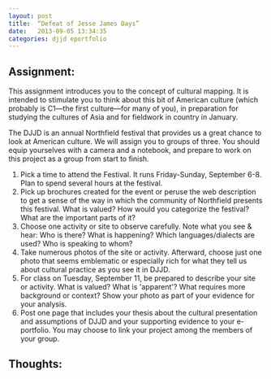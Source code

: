 ```yaml
---
layout: post
title:  “Defeat of Jesse James Days”
date:   2013-09-05 13:34:35
categories: djjd eportfolio
---
```


## Assignment: 

This assignment introduces you to the concept of cultural mapping. It is intended to stimulate you to think about this bit of American culture (which probably is C1—the first culture—for many of you), in preparation for studying the cultures of Asia and for fieldwork in country in January.

The DJJD is an annual Northfield festival that provides us a great chance to look at American culture. We will assign you to groups of three. You should equip yourselves with a camera and a notebook, and prepare to work on this project as a group from start to finish.

1. Pick a time to attend the Festival. It runs Friday-Sunday, September 6-8. Plan to spend several hours at the festival.
2. Pick up brochures created for the event or peruse the web description to get a sense of the way in which the community of Northfield presents this festival. What is valued? How would you categorize the festival? What are the important parts of it?
3. Choose one activity or site to observe carefully. Note what you see & hear: Who is there? What is happening? Which languages/dialects are used? Who is speaking to whom?
4. Take numerous photos of the site or activity. Afterward, choose just one photo that seems emblematic or especially rich for what they tell us about cultural practice as you see it in DJJD.
5. For class on Tuesday, September 11, be prepared to describe your site or activity. What is valued? What is 'apparent'? What requires more background or context? Show your photo as part of your evidence for your analysis.
6. Post one page that includes your thesis about the cultural presentation and assumptions of DJJD and your supporting evidence to your e-portfolio. You may choose to link your project among the members of your group.

## Thoughts: